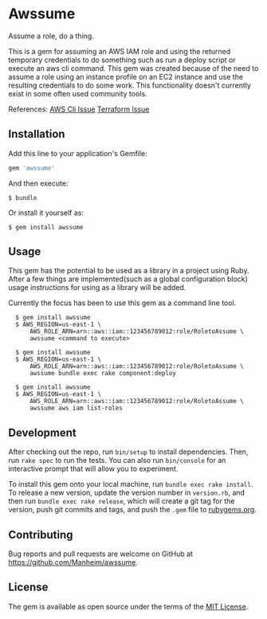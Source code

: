 # Awssume

Assume a role, do a thing.

This is a gem for assuming an AWS IAM role and using the returned temporary
credentials to do something such as run a deploy script or execute an aws cli
command. This gem was created because of the need to assume a role using
an instance profile on an EC2 instance and use the resulting credentials to
do some work.  This functionality doesn't currently exist in some often used
community tools.

References:
[AWS Cli Issue](https://github.com/aws/aws-cli/issues/1390)
[Terraform Issue](https://github.com/hashicorp/terraform/issues/1275)

## Installation

Add this line to your application's Gemfile:

```ruby
gem 'awssume'
```

And then execute:

    $ bundle

Or install it yourself as:

    $ gem install awssume

## Usage

This gem has the potential to be used as a library in a project using Ruby.
After a few things are implemented(such as a global configuration block) usage
instructions for using as a library will be added.

Currently the focus has been to use this gem as a command line tool.

```
  $ gem install awssume
  $ AWS_REGION=us-east-1 \
      AWS_ROLE_ARN=arn::aws::iam::123456789012:role/RoletoAssume \
      awssume <command to execute>
```
```
  $ gem install awssume
  $ AWS_REGION=us-east-1 \
      AWS_ROLE_ARN=arn::aws::iam::123456789012:role/RoletoAssume \
      awssume bundle exec rake component:deploy
```
```
  $ gem install awssume
  $ AWS_REGION=us-east-1 \
      AWS_ROLE_ARN=arn::aws::iam::123456789012:role/RoletoAssume \
      awssume aws iam list-roles
```
## Development

After checking out the repo, run `bin/setup` to install dependencies. Then, run `rake spec` to run the tests. You can also run `bin/console` for an interactive prompt that will allow you to experiment.

To install this gem onto your local machine, run `bundle exec rake install`. To release a new version, update the version number in `version.rb`, and then run `bundle exec rake release`, which will create a git tag for the version, push git commits and tags, and push the `.gem` file to [rubygems.org](https://rubygems.org).

## Contributing

Bug reports and pull requests are welcome on GitHub at https://github.com/Manheim/awssume.


## License

The gem is available as open source under the terms of the [MIT License](http://opensource.org/licenses/MIT).

